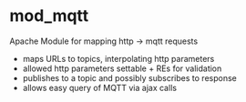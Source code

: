# mod_mqtt
Apache Module for mapping http -> mqtt requests
* maps URLs to topics, interpolating http parameters
* allowed http parameters settable + REs for validation
* publishes to a topic and possibly subscribes to response
* allows easy query of MQTT via ajax calls

